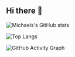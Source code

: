 ## Hi there 👋

<!--
**MichaelYang-lyx/MichaelYang-lyx** is a ✨ _special_ ✨ repository because its `README.md` (this file) appears on your GitHub profile.

Here are some ideas to get you started:

- 🔭 I’m currently working on ...
- 🌱 I’m currently learning ...
- 👯 I’m looking to collaborate on ...
- 🤔 I’m looking for help with ...
- 💬 Ask me about ...
- 📫 How to reach me: ...
- 😄 Pronouns: ...
- ⚡ Fun fact: ...
-->

![Michaels's GitHub stats](https://github-readme-stats.vercel.app/api?username=MichaelYang-lyx&show_icons=true&theme=radical)

![Top Langs](https://github-readme-stats.vercel.app/api/top-langs/?username=MichaelYang-lyx&layout=compact&theme=radical)

![GitHub Activity Graph](https://activity-graph.herokuapp.com/graph?username=MichaelYang-lyx&theme=react-dark)
